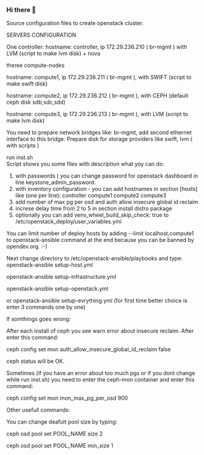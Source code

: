 ### Hi there 👋

Source configuration files to create openstack cluster.

SERVERS CONFIGURATION

One controller: 
hostname: controller, 
ip 172.29.236.210 (  br-mgmt ) 
with LVM (script to make lvm disk) + nova

theree compute-nodes

hostname: compute1, 
ip 172.29.236.211 (  br-mgmt ), 
with SWIFT (script to make swift disk)

hostname: compute2, 
ip 172.29.236.212 (  br-mgmt ), 
with CEPH (default ceph disk sdb,sdc,sdd)

hostname: compute3, 
ip 172.29.236.213 (  br-mgmt ), 
with LVM (script to make lvm disk)

You need to prepare network bridges like: br-mgmt, add second ethernet interface to this bridge.
Prepare disk for storage providers like swift, lvm ( with scripts )

run inst.sh   
Script shows you some files with description what yoy can do: 
1. with passwords ( you can change password for openstack dashboard in line keystone_admin_password.
2. with inventory configuration - you can add hostnames in section [hosts] like (one per line): 
controller
compute1
compute2
compute3
3. add number of max pg per osd and auth allow insecure global id reclaim
4. increse delay time from 2 to 5 in section install distro package
5. optionally you can add venv_wheel_build_skip_check: true to /etc/openstack_deploy/user_variables.yml

You can limit number of deploy hosts by adding --limit localhost,compute1 to openstack-ansible command at the end
because you can be banned by opendev.org. :-)

Next change directory to /etc/openstack-ansible/playbooks
and type: openstack-ansible setup-host.yml

openstack-ansible setup-infrastructure.yml

openstack-ansible setup-openstack.yml

or openstack-ansible setup-evrything.yml (for first time better choice is enter 3 commands one by one)

If somthings goes wrong:

After each install of ceph you see warn error about insecure reclaim. After enter this command:

ceph config set mon auth_allow_insecure_global_id_reclaim false

ceph status will be OK.


Sometimes (if you have an error about too much pgs or if you dont change while run inst.sh) you need to enter the ceph-mon container and enter this command:

ceph config set mon mon_max_pg_per_osd 900


Other usefull commands:

You can change deafult pool size by typing:

ceph osd pool set POOL_NAME size 2

ceph osd pool set POOL_NAME min_size 1
